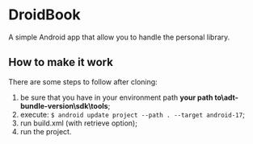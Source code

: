 DroidBook
=========

A simple Android app that allow you to handle the personal library.


How to make it work
-------------------

There are some steps to follow after cloning:

1. be sure that you have in your environment path **your path to\adt-bundle-version\sdk\tools**;
2. execute: `$ android update project --path . --target android-17`;
3. run build.xml (with retrieve option);
4. run the project.
